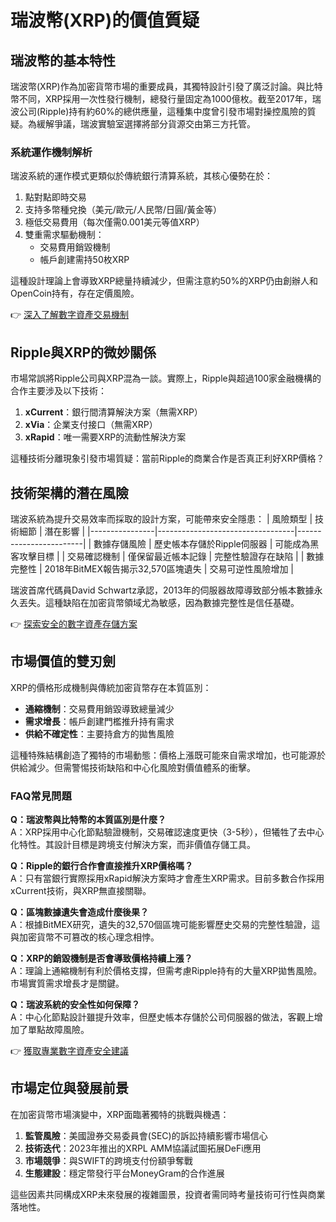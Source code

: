 # 瑞波幣(XRP)的價值質疑

## 瑞波幣的基本特性

瑞波幣(XRP)作為加密貨幣市場的重要成員，其獨特設計引發了廣泛討論。與比特幣不同，XRP採用一次性發行機制，總發行量固定為1000億枚。截至2017年，瑞波公司(Ripple)持有約60%的總供應量，這種集中度曾引發市場對操控風險的質疑。為緩解爭議，瑞波實驗室選擇將部分貨源交由第三方托管。

### 系統運作機制解析
瑞波系統的運作模式更類似於傳統銀行清算系統，其核心優勢在於：
1. 點對點即時交易
2. 支持多幣種兌換（美元/歐元/人民幣/日圓/黃金等）
3. 極低交易費用（每次僅需0.001美元等值XRP）
4. 雙重需求驅動機制：
   - 交易費用銷毀機制
   - 帳戶創建需持50枚XRP

這種設計理論上會導致XRP總量持續減少，但需注意約50%的XRP仍由創辦人和OpenCoin持有，存在定價風險。

👉 [深入了解數字資產交易機制](https://bit.ly/okx_welcome)

## Ripple與XRP的微妙關係

市場常誤將Ripple公司與XRP混為一談。實際上，Ripple與超過100家金融機構的合作主要涉及以下技術：
1. **xCurrent**：銀行間清算解決方案（無需XRP）
2. **xVia**：企業支付接口（無需XRP）
3. **xRapid**：唯一需要XRP的流動性解決方案

這種技術分離現象引發市場質疑：當前Ripple的商業合作是否真正利好XRP價格？

## 技術架構的潛在風險

瑞波系統為提升交易效率而採取的設計方案，可能帶來安全隱患：
| 風險類型       | 技術細節                         | 潛在影響               |
|----------------|----------------------------------|------------------------|
| 數據存儲風險   | 歷史帳本存儲於Ripple伺服器       | 可能成為黑客攻擊目標   |
| 交易確認機制   | 僅保留最近帳本記錄               | 完整性驗證存在缺陷     |
| 數據完整性     | 2018年BitMEX報告揭示32,570區塊遺失 | 交易可逆性風險增加     |

瑞波首席代碼員David Schwartz承認，2013年的伺服器故障導致部分帳本數據永久丟失。這種缺陷在加密貨幣領域尤為敏感，因為數據完整性是信任基礎。

👉 [探索安全的數字資產存儲方案](https://bit.ly/okx_welcome)

## 市場價值的雙刃劍

XRP的價格形成機制與傳統加密貨幣存在本質區別：
- **通縮機制**：交易費用銷毀導致總量減少
- **需求增長**：帳戶創建門檻推升持有需求
- **供給不確定性**：主要持倉方的拋售風險

這種特殊結構創造了獨特的市場動態：價格上漲既可能來自需求增加，也可能源於供給減少。但需警惕技術缺陷和中心化風險對價值體系的衝擊。

### FAQ常見問題

**Q：瑞波幣與比特幣的本質區別是什麼？**  
A：XRP採用中心化節點驗證機制，交易確認速度更快（3-5秒），但犧牲了去中心化特性。其設計目標是跨境支付解決方案，而非價值存儲工具。

**Q：Ripple的銀行合作會直接推升XRP價格嗎？**  
A：只有當銀行實際採用xRapid解決方案時才會產生XRP需求。目前多數合作採用xCurrent技術，與XRP無直接關聯。

**Q：區塊數據遺失會造成什麼後果？**  
A：根據BitMEX研究，遺失的32,570個區塊可能影響歷史交易的完整性驗證，這與加密貨幣不可篡改的核心理念相悖。

**Q：XRP的銷毀機制是否會導致價格持續上漲？**  
A：理論上通縮機制有利於價格支撐，但需考慮Ripple持有的大量XRP拋售風險。市場實質需求增長才是關鍵。

**Q：瑞波系統的安全性如何保障？**  
A：中心化節點設計雖提升效率，但歷史帳本存儲於公司伺服器的做法，客觀上增加了單點故障風險。

👉 [獲取專業數字資產安全建議](https://bit.ly/okx_welcome)

## 市場定位與發展前景

在加密貨幣市場演變中，XRP面臨著獨特的挑戰與機遇：
1. **監管風險**：美國證券交易委員會(SEC)的訴訟持續影響市場信心
2. **技術迭代**：2023年推出的XRPL AMM協議試圖拓展DeFi應用
3. **市場競爭**：與SWIFT的跨境支付份額爭奪戰
4. **生態建設**：穩定幣發行平台MoneyGram的合作進展

這些因素共同構成XRP未來發展的複雜圖景，投資者需同時考量技術可行性與商業落地性。